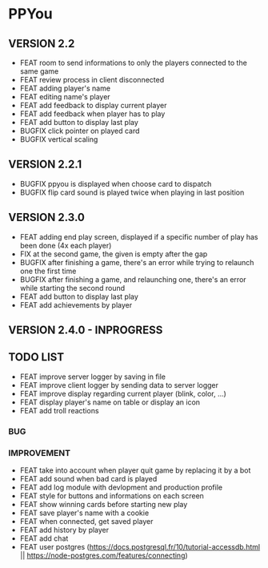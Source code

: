 # PPYou

## VERSION 2.2
* FEAT room to send informations to only the players connected to the same game
* FEAT review process in client disconnected
* FEAT adding player's name
* FEAT editing name's player
* FEAT add feedback to display current player
* FEAT add feedback when player has to play
* FEAT add button to display last play
* BUGFIX click pointer on played card
* BUGFIX vertical scaling

## VERSION 2.2.1
* BUGFIX ppyou is displayed when choose card to dispatch
* BUGFIX flip card sound is played twice when playing in last position

## VERSION 2.3.0
* FEAT adding end play screen, displayed if a specific number of play has been done (4x each player)
* FIX at the second game, the given is empty after the gap
* BUGFIX after finishing a game, there's an error while trying to relaunch one the first time
* BUGFIX after finishing a game, and relaunching one, there's an error while starting the second round
* FEAT add button to display last play
* FEAT add achievements by player

## VERSION 2.4.0 - INPROGRESS

## TODO LIST

* FEAT improve server logger by saving in file
* FEAT improve client logger by sending data to server logger
* FEAT improve display regarding current player (blink, color, ...)
* FEAT display player's name on table or display an icon
* FEAT add troll reactions

### BUG

### IMPROVEMENT
* FEAT take into account when player quit game by replacing it by a bot
* FEAT add sound when bad card is played
* FEAT add log module with devlopment and production profile
* FEAT style for buttons and informations on each screen
* FEAT show winning cards before starting new play
* FEAT save player's name with a cookie
* FEAT when connected, get saved player
* FEAT add history by player
* FEAT add chat
* FEAT user postgres (https://docs.postgresql.fr/10/tutorial-accessdb.html || https://node-postgres.com/features/connecting)
